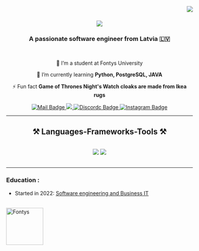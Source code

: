 <img align="right" src="https://visitor-badge.laobi.icu/badge?page_id=jazziki17.jazziki17" />


<h1 align="center">
    <img src="https://readme-typing-svg.herokuapp.com/?font=Righteous&size=35&center=true&vCenter=true&width=500&height=70&duration=4000&lines=Hi+There!+👋;+I'm+Jazz!;" />
</h1>

<h3 align="center">A passionate software engineer from Latvia 🇱🇻</h3>

<br/>

<div align="center">
 
 🔭 I’m a student at Fontys University
 
 🌱 I’m currently learning **Python, PostgreSQL, JAVA**

⚡ Fun fact **Game of Thrones Night's Watch cloaks are made from Ikea rugs**

 </div>
 
<div align="center"> 
    <a href="mailto:jazzfel2222@gmail.com">
      <img src="https://img.shields.io/badge/Gmail-D14836?style=for-the-badge&logo=gmail&logoColor=white" alt="Mail Badge"/>
    </a>
  <a href="https://www.linkedin.com/in/jazz-fels-642757171/" target="_blank">
    <img src="https://img.shields.io/badge/LinkedIn-0077B5?style=for-the-badge&logo=linkedin&logoColor=white" target="_blank" />
  </a>
    <a href="https://discordapp.com/users/770244304651550751.">
      <img src="https://img.shields.io/badge/Discord-%235865F2.svg?style=for-the-badge&logo=discord&logoColor=white" alt="Discordc Badge"/>
    </a>
  <a href="https://www.instagram.com/djazzy_y/">
      <img src="https://img.shields.io/badge/Instagram-E4405F?style=for-the-badge&logo=instagram&logoColor=white" alt="Instagram Badge"/>
    </a>
</div>

 <hr/>
 
<h2 align="center">⚒️ Languages-Frameworks-Tools ⚒️</h2>
<br/>
<div align="center">
    <img src="https://skillicons.dev/icons?i=html,css,vscode,github,figma,git,r" />
    <img src="https://skillicons.dev/icons?i=python,javascript,typescript,firebase,java,postgresql,cassandra, loopback" /><br>
</div>

<br/>
<hr/>

### Education : 

<ul><li>Started in 2022: <a href="https://www.fontys.nl/en/Study-at-Fontys/Programmes/Information-Technology-Venlo.htm">Software engineering and Business IT</a></li></ul>
<br>
<a href="https://www.fontys.nl/en/Home.htm"><img src="https://www.fontys.nl/static/design/FA845701-BD71-466E-9B3D-38580DFAD5B4-fsm/images/logo-inverted@2x.png" title="Fontys" alt="Fontys" height="100"/></a>&nbsp;


